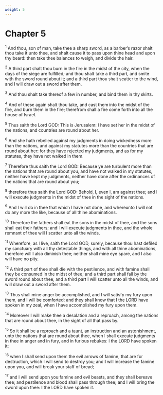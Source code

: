 ```yaml
---
weight: 5
---
```


# Chapter 5

<sup>1</sup> And thou, son of man, take thee a sharp sword, as a barber’s razor shalt thou take it unto thee, and shalt cause it to pass upon thine head and upon thy beard: then take thee balances to weigh, and divide the hair. 

<sup>2</sup> A third part shalt thou burn in the fire in the midst of the city, when the days of the siege are fulfilled; and thou shalt take a third part, and smite with the sword round about it; and a third part thou shalt scatter to the wind, and I will draw out a sword after them. 

<sup>3</sup> And thou shalt take thereof a few in number, and bind them in thy skirts. 

<sup>4</sup> And of these again shalt thou take, and cast them into the midst of the fire, and burn them in the fire; therefrom shall a fire come forth into all the house of Israel. 

<sup>5</sup> Thus saith the Lord GOD: This is Jerusalem: I have set her in the midst of the nations, and countries are round about her. 

<sup>6</sup> And she hath rebelled against my judgments in doing wickedness more than the nations, and against my statutes more than the countries that are round about her: for they have rejected my judgments, and as for my statutes, they have not walked in them. 

<sup>7</sup> Therefore thus saith the Lord GOD: Because ye are turbulent more than the nations that are round about you, and have not walked in my statutes, neither have kept my judgments, neither have done after the ordinances of the nations that are round about you; 

<sup>8</sup> therefore thus saith the Lord GOD: Behold, I, even I, am against thee; and I will execute judgments in the midst of thee in the sight of the nations. 

<sup>9</sup> And I will do in thee that which I have not done, and whereunto I will not do any more the like, because of all thine abominations. 

<sup>10</sup> Therefore the fathers shall eat the sons in the midst of thee, and the sons shall eat their fathers; and I will execute judgments in thee, and the whole remnant of thee will I scatter unto all the winds. 

<sup>11</sup> Wherefore, as I live, saith the Lord GOD, surely, because thou hast defiled my sanctuary with all thy detestable things, and with all thine abominations, therefore will I also diminish thee; neither shall mine eye spare, and I also will have no pity. 

<sup>12</sup> A third part of thee shall die with the pestilence, and with famine shall they be consumed in the midst of thee; and a third part shall fall by the sword round about thee; and a third part I will scatter unto all the winds, and will draw out a sword after them. 

<sup>13</sup> Thus shall mine anger be accomplished, and I will satisfy my fury upon them, and I will be comforted: and they shall know that I the LORD have spoken in my zeal, when I have accomplished my fury upon them. 

<sup>14</sup> Moreover I will make thee a desolation and a reproach, among the nations that are round about thee, in the sight of all that pass by. 

<sup>15</sup> So it shall be a reproach and a taunt, an instruction and an astonishment, unto the nations that are round about thee, when I shall execute judgments in thee in anger and in fury, and in furious rebukes: I the LORD have spoken it: 

<sup>16</sup> when I shall send upon them the evil arrows of famine, that are for destruction, which I will send to destroy you; and I will increase the famine upon you, and will break your staff of bread; 

<sup>17</sup> and I will send upon you famine and evil beasts, and they shall bereave thee; and pestilence and blood shall pass through thee; and I will bring the sword upon thee: I the LORD have spoken it. 


